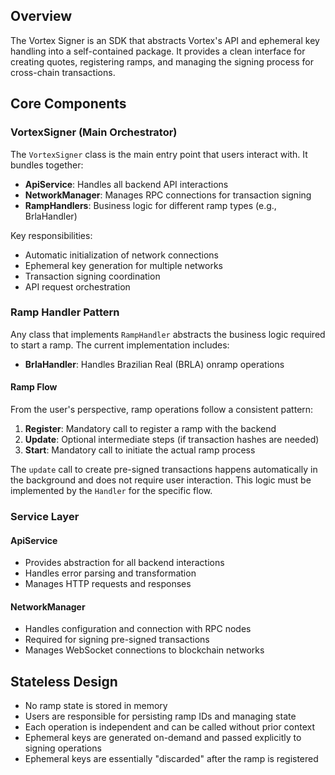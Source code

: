
## Overview

The Vortex Signer is an SDK that abstracts Vortex's API and ephemeral key handling into a self-contained package. It provides a clean interface for creating quotes, registering ramps, and managing the signing process for cross-chain transactions.

## Core Components

### VortexSigner (Main Orchestrator)

The `VortexSigner` class is the main entry point that users interact with. It bundles together:

- **ApiService**: Handles all backend API interactions
- **NetworkManager**: Manages RPC connections for transaction signing
- **RampHandlers**: Business logic for different ramp types (e.g., BrlaHandler)

Key responsibilities:
- Automatic initialization of network connections
- Ephemeral key generation for multiple networks
- Transaction signing coordination
- API request orchestration

### Ramp Handler Pattern

Any class that implements `RampHandler` abstracts the business logic required to start a ramp. The current implementation includes:

- **BrlaHandler**: Handles Brazilian Real (BRLA) onramp operations

#### Ramp Flow

From the user's perspective, ramp operations follow a consistent pattern:

1. **Register**: Mandatory call to register a ramp with the backend
2. **Update**: Optional intermediate steps (if transaction hashes are needed)
3. **Start**: Mandatory call to initiate the actual ramp process

The `update` call to create pre-signed transactions happens automatically in the background and does not require user interaction. This logic must be implemented by the `Handler` for the specific flow.

### Service Layer

#### ApiService
- Provides abstraction for all backend interactions
- Handles error parsing and transformation
- Manages HTTP requests and responses

#### NetworkManager
- Handles configuration and connection with RPC nodes
- Required for signing pre-signed transactions
- Manages WebSocket connections to blockchain networks

## Stateless Design

- No ramp state is stored in memory
- Users are responsible for persisting ramp IDs and managing state
- Each operation is independent and can be called without prior context
- Ephemeral keys are generated on-demand and passed explicitly to signing operations
- Ephemeral keys are essentially "discarded" after the ramp is registered
